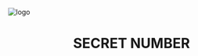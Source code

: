 ![logo](https://github.com/Marllon-Wendel2/Jogo-com-repositorio/assets/124008701/00ec205d-70ff-4dcf-8376-9b32a2a0ac06)
<h1 align="center"> SECRET NUMBER </h1>
